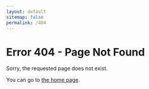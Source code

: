 ```yaml
---
layout: default
sitemap: false
permalink: /404
---
```


# Error 404 - Page Not Found

Sorry, the requested page does not exist.

You can go to [the home page](/).
